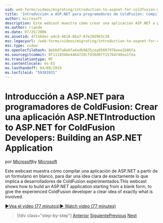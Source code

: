 ```yaml
---
uid: web-forms/videos/migrating/introduction-to-aspnet-for-coldfusion-developers-building-an-aspnet-application
title: 'Introducción a ASP.NET para programadores de ColdFusion: Compilar una aplicación ASP.NET | Microsoft Docs'
author: microsoft
description: Este webcast muestra cómo crear una aplicación ASP.NET a partir de un formulario en blanco, para proporcionar a los desarrolladores de ColdFusion experimentados una idea clara de exactamente qué...
ms.author: riande
ms.date: 07/25/2006
ms.assetid: 47316dec-a4cd-4818-8ba7-87e29d963c38
msc.legacyurl: /web-forms/videos/migrating/introduction-to-aspnet-for-coldfusion-developers-building-an-aspnet-application
msc.type: video
ms.openlocfilehash: 8ebbd7a8e8fa4adb9835cea9560797beee2b86fa
ms.sourcegitcommit: 0f1119340e4464720cfd16d0ff15764746ea1fea
ms.translationtype: MT
ms.contentlocale: es-ES
ms.lasthandoff: 04/09/2019
ms.locfileid: "59383931"
---
```

# <a name="introduction-to-aspnet-for-coldfusion-developers-building-an-aspnet-application"></a><span data-ttu-id="74a38-103">Introducción a ASP.NET para programadores de ColdFusion: Crear una aplicación ASP.NET</span><span class="sxs-lookup"><span data-stu-id="74a38-103">Introduction to ASP.NET for ColdFusion Developers: Building an ASP.NET Application</span></span>

<span data-ttu-id="74a38-104">por [Microsoft](https://github.com/microsoft)</span><span class="sxs-lookup"><span data-stu-id="74a38-104">by [Microsoft](https://github.com/microsoft)</span></span>

<span data-ttu-id="74a38-105">Este webcast muestra cómo compilar una aplicación de ASP.NET a partir de un formulario en blanco, para dar una idea clara de exactamente lo que implica a desarrolladores de ColdFusion experimentados.</span><span class="sxs-lookup"><span data-stu-id="74a38-105">This webcast shows how to build an ASP.NET application starting from a blank form, to give the experienced ColdFusion developer a clear idea of exactly what is involved.</span></span>

[<span data-ttu-id="74a38-106">&#9654;Vea el vídeo (77 minutos)</span><span class="sxs-lookup"><span data-stu-id="74a38-106">&#9654; Watch video (77 minutes)</span></span>](https://channel9.msdn.com/Blogs/ASP-NET-Site-Videos/introduction-to-aspnet-for-coldfusion-developers-building-an-aspnet-application)

> [!div class="step-by-step"]
> <span data-ttu-id="74a38-107">[Anterior](intro-to-aspnet-for-coldfusion-developers-adding-aspnet-to-your-repertoire.md)
> [Siguiente](interop-between-php-and-the-windows-platform.md)</span><span class="sxs-lookup"><span data-stu-id="74a38-107">[Previous](intro-to-aspnet-for-coldfusion-developers-adding-aspnet-to-your-repertoire.md)
[Next](interop-between-php-and-the-windows-platform.md)</span></span>
